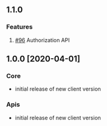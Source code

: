 ## 1.1.0 
### Features
1. [#96](https://github.com/influxdata/influxdb-client-go/pull/96)  Authorization API
  
## 1.0.0 [2020-04-01]
### Core

- initial release of new client version

### Apis

- initial release of new client version